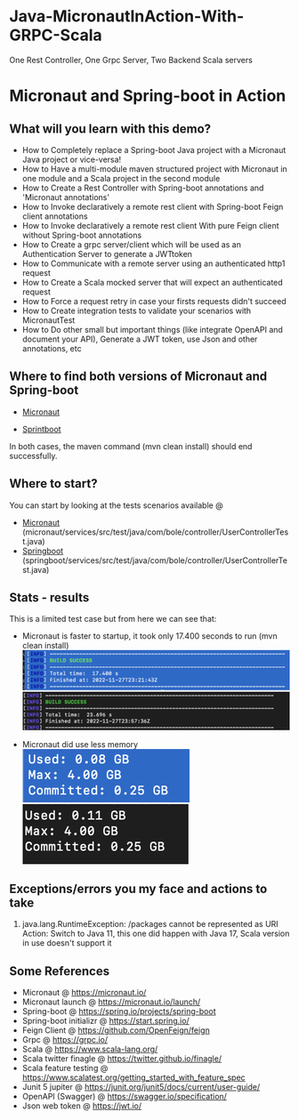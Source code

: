 # Java-MicronautInAction-With-GRPC-Scala
One Rest Controller, One Grpc Server, Two Backend Scala servers

Micronaut and Spring-boot in Action
==============================================

## What will you learn with this demo?

- How to Completely replace a Spring-boot Java project with a Micronaut Java project or vice-versa!
- How to Have a multi-module maven structured project with Micronaut in one module and a Scala project in the second module
- How to Create a Rest Controller with Spring-boot annotations and 'Micronaut annotations'
- How to Invoke declaratively a remote rest client with Spring-boot Feign client annotations 
- How to Invoke declaratively a remote rest client With pure Feign client without Spring-boot annotations
- How to Create a grpc server/client which will be used as an Authentication Server to generate a JWTtoken
- How to Communicate with a remote server using an authenticated http1 request
- How to Create a Scala mocked server that will expect an authenticated request
- How to Force a request retry in case your firsts requests didn't succeed
- How to Create integration tests to validate your scenarios with MicronautTest
- How to Do other small but important things (like integrate OpenAPI and document your API), Generate a JWT token, use Json and other annotations, etc


## Where to find both versions of Micronaut and Spring-boot

- [Micronaut](micronaut/)

- [Sprintboot](springboot/)

In both cases, the maven command (mvn clean install) should end successfully.

## Where to start?
You can start by looking at the tests scenarios available @ 
- [Micronaut](micronaut/services/src/test/java/com/bole/controller/UserControllerTest.java) (micronaut/services/src/test/java/com/bole/controller/UserControllerTest.java)
- [Springboot](spring-boot/services/src/test/java/com/bole/controller/UserControllerTest.java) (springboot/services/src/test/java/com/bole/controller/UserControllerTest.java)

## Stats - results
This is a limited test case but from here we can see that:
- Micronaut is faster to startup, it took only 17.400 seconds to run (mvn clean install)</br>
![My image](sshots/micronaut.png) </br>
![My image](sshots/springboot.png)

- Micronaut did use less memory</br>
![My image](sshots/micronautMem.png) </br>
![My image](sshots/springbootMem.png)

## Exceptions/errors you my face and actions to take
1. java.lang.RuntimeException: /packages cannot be represented as URI </br>
  Action:
  Switch to Java 11, this one did happen with Java 17, Scala version in use doesn't support it


## Some References

- Micronaut @ https://micronaut.io/
- Micronaut launch @ https://micronaut.io/launch/
- Spring-boot @ https://spring.io/projects/spring-boot
- Spring-boot initializr @ https://start.spring.io/
- Feign Client @ https://github.com/OpenFeign/feign
- Grpc @ https://grpc.io/
- Scala @ https://www.scala-lang.org/
- Scala twitter finagle @ https://twitter.github.io/finagle/
- Scala feature testing @ https://www.scalatest.org/getting_started_with_feature_spec
- Junit 5 jupiter @ https://junit.org/junit5/docs/current/user-guide/
- OpenAPI (Swagger) @ https://swagger.io/specification/
- Json web token @ https://jwt.io/
